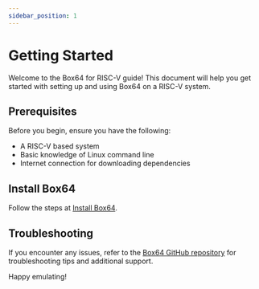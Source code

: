 ```yaml
---
sidebar_position: 1
---
```


# Getting Started

Welcome to the Box64 for RISC-V guide! This document will help you get started with setting up and using Box64 on a RISC-V system.

## Prerequisites

Before you begin, ensure you have the following:
- A RISC-V based system
- Basic knowledge of Linux command line
- Internet connection for downloading dependencies

## Install Box64
Follow the steps at [Install Box64](/docs/box64).

## Troubleshooting

If you encounter any issues, refer to the [Box64 GitHub repository](https://github.com/ptitSeb/box64) for troubleshooting tips and additional support.

Happy emulating!